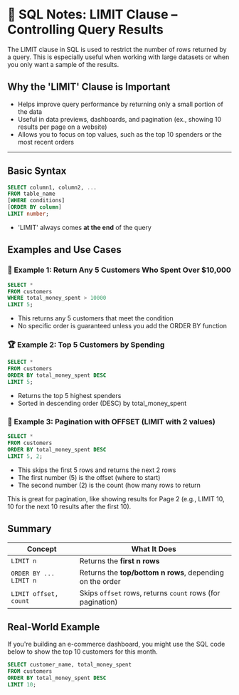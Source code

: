 # 🌱 SQL Notes: LIMIT Clause – Controlling Query Results
The LIMIT clause in SQL is used to restrict the number of rows returned by a query. This is especially useful when working with large datasets or when you only want a sample of the results.

## Why the 'LIMIT' Clause is Important
- Helps improve query performance by returning only a small portion of the data
- Useful in data previews, dashboards, and pagination (ex., showing 10 results per page on a website)
- Allows you to focus on top values, such as the top 10 spenders or the most recent orders

---

## Basic Syntax
```sql
SELECT column1, column2, ...
FROM table_name
[WHERE conditions]
[ORDER BY column]
LIMIT number;
```
- 'LIMIT' always comes **at the end** of the query

## Examples and Use Cases
### 🔢 Example 1: Return Any 5 Customers Who Spent Over $10,000
```sql
SELECT *
FROM customers
WHERE total_money_spent > 10000
LIMIT 5;
```
- This returns any 5 customers that meet the condition
- No specific order is guaranteed unless you add the ORDER BY function

### 🏆 Example 2: Top 5 Customers by Spending
```sql
SELECT *
FROM customers
ORDER BY total_money_spent DESC
LIMIT 5;
```
- Returns the top 5 highest spenders
- Sorted in descending order (DESC) by total_money_spent

### 🔁 Example 3: Pagination with OFFSET (LIMIT with 2 values)
```sql
SELECT *
FROM customers
ORDER BY total_money_spent DESC
LIMIT 5, 2;
```
- This skips the first 5 rows and returns the next 2 rows
- The first number (5) is the offset (where to start)
- The second number (2) is the count (how many rows to return

This is great for pagination, like showing results for Page 2 (e.g., LIMIT 10, 10 for the next 10 results after the first 10).

## Summary
| Concept                | What It Does                                               |
| ---------------------- | ---------------------------------------------------------- |
| `LIMIT n`              | Returns the **first n rows**                               |
| `ORDER BY ... LIMIT n` | Returns the **top/bottom n rows**, depending on the order  |
| `LIMIT offset, count`  | Skips `offset` rows, returns `count` rows (for pagination) |

##  Real-World Example
If you're building an e-commerce dashboard, you might use the SQL code below to show the top 10 customers for this month.
```sql
SELECT customer_name, total_money_spent
FROM customers
ORDER BY total_money_spent DESC
LIMIT 10;
```
